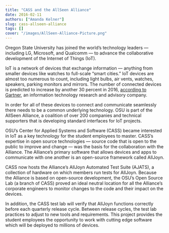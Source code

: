 ```yaml
---
title: "CASS and the AllSeen Alliance"
date: 2016-02-11
authors: ["Amanda Kelner"]
slug: cass-allseen-alliance
tags: []
cover: "/images/AllSeen-Alliance-Picture.png"
---
```


Oregon State University has joined the world’s technology leaders — including LG, Microsoft, and Qualcomm — to advance
the collaborative development of the Internet of Things (IoT).

IoT is a network of devices that exchange information — anything from smaller devices like watches to full-scale “smart
cities.” IoT devices are almost too numerous to count, including light bulbs, air vents, watches, speakers, parking
monitors and mirrors. The number of connected devices is predicted to increase by another 30 percent in 2016,
[according to Gartner](http://www.gartner.com/newsroom/id/3165317), an information technology research and advisory
company.

In order for all of these devices to connect and communicate seamlessly there needs to be a common underlying
technology. OSU is part of the AllSeen Alliance, a coalition of over 200 companies and technical supporters that is
developing standard interfaces for IoT projects.

OSU’s Center for Applied Systems and Software (CASS) became interested in IoT as a key technology for the student
employees to master. CASS’s expertise in open source technologies — source code that is open to the public to improve
and change — was the basis for the collaboration with the Alliance. The Alliance’s primary software that allows devices
and apps to communicate with one another is an open-source framework called AllJoyn.

CASS now hosts the Alliance’s AllJoyn Automated Test Suite (AJATS), a collection of hardware on which members run tests
for AllJoyn. Because the Alliance is based on open-source development, the OSU’s Open Source Lab (a branch of CASS)
proved an ideal neutral location for all the Alliance’s corporate engineers to monitor changes to the code and their
impact on the devices.

In addition, the CASS test lab will verify that AllJoyn functions correctly before each quarterly release cycle. Between
release cycles, the test lab practices to adjust to new tools and requirements. This project provides the student
employees the opportunity to work with cutting edge software which will be deployed to millions of devices.

